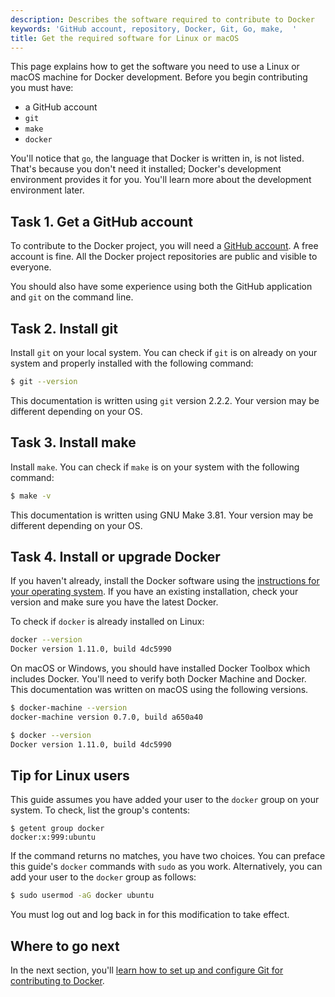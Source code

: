 ```yaml
---
description: Describes the software required to contribute to Docker
keywords: 'GitHub account, repository, Docker, Git, Go, make,  '
title: Get the required software for Linux or macOS
---
```


This page explains how to get the software you need to use a Linux or macOS
machine for Docker development. Before you begin contributing you must have:

*  a GitHub account
* `git`
* `make`
* `docker`

You'll notice that `go`, the language that Docker is written in, is not listed.
That's because you don't need it installed; Docker's development environment
provides it for you. You'll learn more about the development environment later.

## Task 1. Get a GitHub account

To contribute to the Docker project, you will need a <a
href="https://github.com" target="_blank">GitHub account</a>. A free account is
fine. All the Docker project repositories are public and visible to everyone.

You should also have some experience using both the GitHub application and `git`
on the command line.

## Task 2. Install git

Install `git` on your local system. You can check if `git` is on already on your
system and properly installed with the following command:

```bash
$ git --version
```

This documentation is written using `git` version 2.2.2. Your version may be
different depending on your OS.

## Task 3. Install make

Install `make`. You can check if `make` is on your system with the following
command:

```bash
$ make -v
```

This documentation is written using GNU Make 3.81. Your version may be different
depending on your OS.

## Task 4. Install or upgrade Docker

If you haven't already, install the Docker software using the
<a href="/engine/installation" target="_blank">instructions for your operating system</a>.
If you have an existing installation, check your version and make sure you have
the latest Docker.

To check if `docker` is already installed on Linux:

```bash
docker --version
Docker version 1.11.0, build 4dc5990
```

On macOS or Windows, you should have installed Docker Toolbox which includes
Docker. You'll need to verify both Docker Machine and Docker. This
documentation was written on macOS using the following versions.

```bash
$ docker-machine --version
docker-machine version 0.7.0, build a650a40

$ docker --version
Docker version 1.11.0, build 4dc5990
```

## Tip for Linux users

This guide assumes you have added your user to the `docker` group on your system.
To check, list the group's contents:

```
$ getent group docker
docker:x:999:ubuntu
```

If the command returns no matches, you have two choices. You can preface this
guide's `docker` commands with `sudo` as you work. Alternatively, you can add
your user to the `docker` group as follows:

```bash
$ sudo usermod -aG docker ubuntu
```

You must log out and log back in for this modification to take effect.


## Where to go next

In the next section, you'll [learn how to set up and configure Git for
contributing to Docker](set-up-git.md).